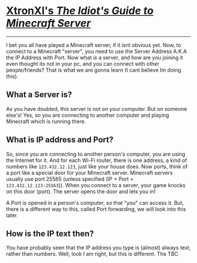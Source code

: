 # [XtronXI's *The Idiot's Guide to Minecraft Server*](/)

---

I bet you all have played a Minecraft server, if it isnt obvious yet. Now, to connect to a Minecraft "server", you need to use the Server Address A.K.A the IP Address with Port. Now what *is* a server, and how are you joining it even thought its not in your pc, and you can connect with other people/friends? That is what we are gonna learn (I cant believe Im doing this).

## What a Server is?
As you have doubted, this server is not on your computer. But on someone else's! Yes, so you are connecting to another computer and playing Minecraft which is running there. 

## What is IP address and Port?
So, since you are connecting to another person's computer, you are using the Internet for it. And for each Wi-Fi router, there is one address, a kind of numbers like `123.432.12.123`, just like your house does. Now ports, think of a port like a special door for your Minecraft server. Minecraft servers usually use port 25565 (unless specified (IP + Port = `123.432.12.123:25563`)). When you connect to a server, your game knocks on this door (port). The server opens the door and lets you in! 

A Port is opened in a person's computer, so that "you" can access it. But, there is a different way to this, called Port forwarding, we will look into this later.

## How is the IP text then?
You have probably seen that the IP address you type is (almost) always text, rather than numbers. Well, look I am right, but this is different. The TBC


